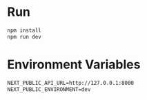 # Run

```bash
npm install
npm run dev
```

# Environment Variables

```txt
NEXT_PUBLIC_API_URL=http://127.0.0.1:8000
NEXT_PUBLIC_ENVIRONMENT=dev
```
